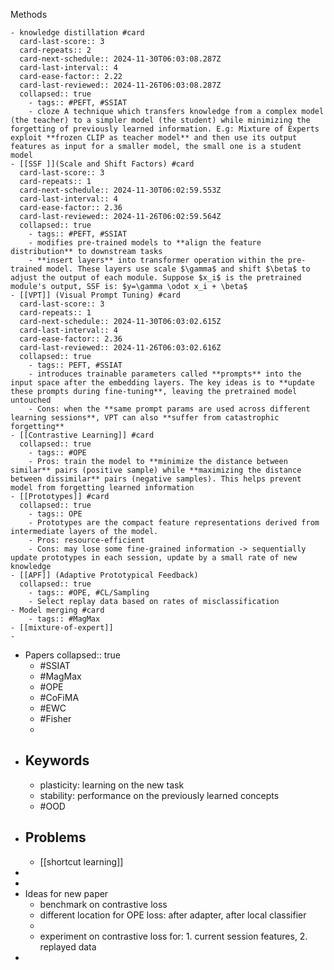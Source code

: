 Methods

	- knowledge distillation #card
	  card-last-score:: 3
	  card-repeats:: 2
	  card-next-schedule:: 2024-11-30T06:03:08.287Z
	  card-last-interval:: 4
	  card-ease-factor:: 2.22
	  card-last-reviewed:: 2024-11-26T06:03:08.287Z
	  collapsed:: true
		- tags:: #PEFT, #SSIAT
		- cloze A technique which transfers knowledge from a complex model (the teacher) to a simpler model (the student) while minimizing the forgetting of previously learned information. E.g: Mixture of Experts exploit **frozen CLIP as teacher model** and then use its output features as input for a smaller model, the small one is a student model
	- [[SSF ]](Scale and Shift Factors) #card
	  card-last-score:: 3
	  card-repeats:: 1
	  card-next-schedule:: 2024-11-30T06:02:59.553Z
	  card-last-interval:: 4
	  card-ease-factor:: 2.36
	  card-last-reviewed:: 2024-11-26T06:02:59.564Z
	  collapsed:: true
		- tags:: #PEFT, #SSIAT
		- modifies pre-trained models to **align the feature distribution** to downstream tasks
		- **insert layers** into transformer operation within the pre-trained model. These layers use scale $\gamma$ and shift $\beta$ to adjust the output of each module. Suppose $x_i$ is the pretrained module's output, SSF is: $y=\gamma \odot x_i + \beta$
	- [[VPT]] (Visual Prompt Tuning) #card
	  card-last-score:: 3
	  card-repeats:: 1
	  card-next-schedule:: 2024-11-30T06:03:02.615Z
	  card-last-interval:: 4
	  card-ease-factor:: 2.36
	  card-last-reviewed:: 2024-11-26T06:03:02.616Z
	  collapsed:: true
		- tags:: PEFT, #SSIAT
		- introduces trainable parameters called **prompts** into the input space after the embedding layers. The key ideas is to **update these prompts during fine-tuning**, leaving the pretrained model untouched
		- Cons: when the **same prompt params are used across different learning sessions**, VPT can also **suffer from catastrophic forgetting**
	- [[Contrastive Learning]] #card
	  collapsed:: true
		- tags:: #OPE
		- Pros: train the model to **minimize the distance between similar** pairs (positive sample) while **maximizing the distance between dissimilar** pairs (negative samples). This helps prevent model from forgetting learned information
	- [[Prototypes]] #card
	  collapsed:: true
		- tags:: OPE
		- Prototypes are the compact feature representations derived from intermediate layers of the model.
		- Pros: resource-efficient
		- Cons: may lose some fine-grained information -> sequentially update prototypes in each session, update by a small rate of new knowledge
	- [[APF]] (Adaptive Prototypical Feedback)
	  collapsed:: true
		- tags:: #OPE, #CL/Sampling
		- Select replay data based on rates of misclassification
	- Model merging #card
		- tags:: #MagMax
	- [[mixture-of-expert]]
	-
- Papers
  collapsed:: true
	- #SSIAT
	- #MagMax
	- #OPE
	- #CoFiMA
	- #EWC
	- #Fisher
	-
- ## Keywords
	- plasticity: learning on the new task
	- stability: performance on the previously learned concepts
	- #OOD
- ## Problems
	- [[shortcut learning]]
-
-
- Ideas for new paper
	- benchmark on contrastive loss
	- different location for OPE loss: after adapter, after local classifier
	-
	- experiment on contrastive loss for: 1. current session features, 2. replayed data
-